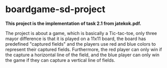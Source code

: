 # boardgame-sd-project

**This project is the implementation of task 2.1 from jatekok.pdf.**

The project is about a game, which is basically a Tic-tac-toe, only three mayor difference is that it is played on a 11x11 board, the board has predefined "captured fields" and the players use red and blue colors to represent their captured fields. Furthermore, the red player can only win if the capture a horizontal line of the field, and the blue player can only win the game if they can capture a vertical line  of fields.
